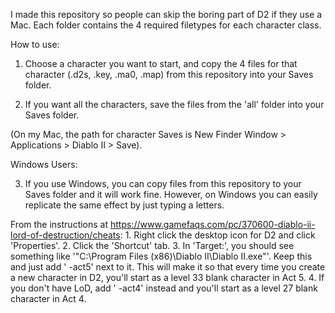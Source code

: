 I made this repository so people can skip the boring part of D2 if they use a Mac. Each folder contains the 4 required filetypes for each character class.

How to use:

1. Choose a character you want to start, and copy the 4 files for that character (.d2s, .key, .ma0, .map) from this repository into your Saves folder.

2. If you want all the characters, save the files from the 'all' folder into your Saves folder.

(On my Mac, the path for character Saves is New Finder Window > Applications > Diablo II > Save).





Windows Users:

3. If you use Windows, you can copy files from this repository to your Saves folder and it will work fine. However, on Windows you can easily replicate the same effect by just typing a letters.

From the instructions at https://www.gamefaqs.com/pc/370600-diablo-ii-lord-of-destruction/cheats:
	1. Right click the desktop icon for D2 and click 'Properties'.
	2. Click the 'Shortcut' tab.
	3. In 'Target:', you should see something like '"C:\Program Files (x86)\Diablo II\Diablo II.exe"'. Keep this and just add ' -act5' next to it. This will make it so that every time you create a new character in D2, you'll start as a level 33 blank character in Act 5.
	4. If you don't have LoD, add ' -act4' instead and you'll start as a level 27 blank character in Act 4.